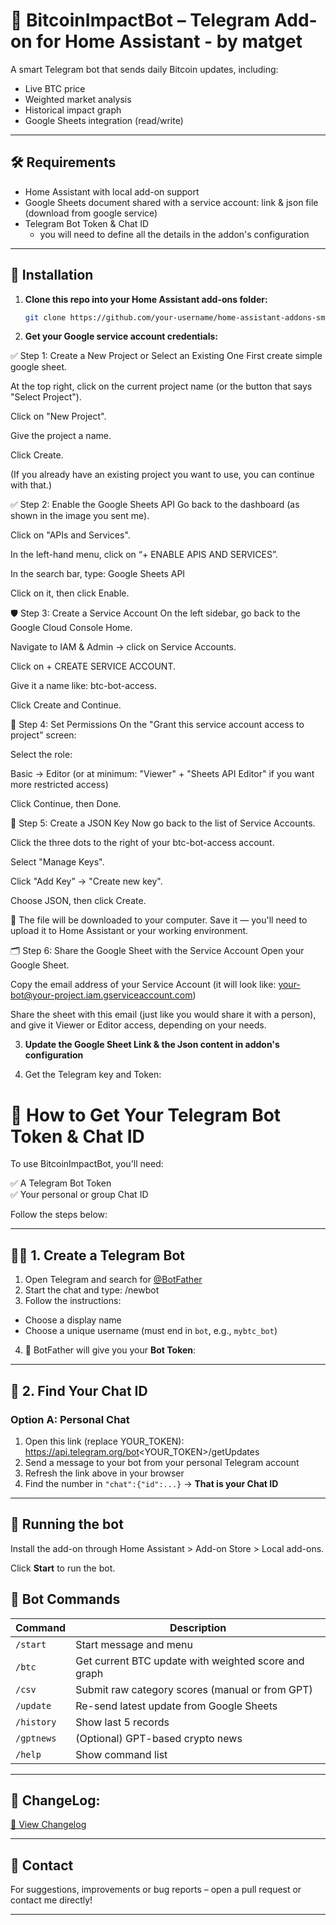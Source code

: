 # 🤖 BitcoinImpactBot – Telegram Add-on for Home Assistant - by matget

A smart Telegram bot that sends daily Bitcoin updates, including:
- Live BTC price
- Weighted market analysis
- Historical impact graph
- Google Sheets integration (read/write)

---

## 🛠 Requirements

- Home Assistant with local add-on support
- Google Sheets document shared with a service account: link & json file (download from google service)
- Telegram Bot Token & Chat ID
  * you will need to define all the details in the addon's configuration

---

## 🧩 Installation

1. **Clone this repo into your Home Assistant add-ons folder:**
   ```bash
   git clone https://github.com/your-username/home-assistant-addons-smart.git
   ```

2. **Get your Google service account credentials:**
   
✅ Step 1: Create a New Project or Select an Existing One
First create simple google sheet.

At the top right, click on the current project name (or the button that says "Select Project").

Click on "New Project".

Give the project a name.

Click Create.

(If you already have an existing project you want to use, you can continue with that.)

✅ Step 2: Enable the Google Sheets API
Go back to the dashboard (as shown in the image you sent me).

Click on "APIs and Services".

In the left-hand menu, click on “+ ENABLE APIS AND SERVICES”.

In the search bar, type: Google Sheets API

Click on it, then click Enable.

🛡️ Step 3: Create a Service Account
On the left sidebar, go back to the Google Cloud Console Home.

Navigate to IAM & Admin → click on Service Accounts.

Click on + CREATE SERVICE ACCOUNT.

Give it a name like: btc-bot-access.

Click Create and Continue.

🧷 Step 4: Set Permissions
On the "Grant this service account access to project" screen:

Select the role:

Basic → Editor
(or at minimum: "Viewer" + "Sheets API Editor" if you want more restricted access)

Click Continue, then Done.

📄 Step 5: Create a JSON Key
Now go back to the list of Service Accounts.

Click the three dots to the right of your btc-bot-access account.

Select "Manage Keys".

Click "Add Key" → "Create new key".

Choose JSON, then click Create.

🔽 The file will be downloaded to your computer. Save it — you'll need to upload it to Home Assistant or your working environment.

🗂️ Step 6: Share the Google Sheet with the Service Account
Open your Google Sheet.

Copy the email address of your Service Account
(it will look like: your-bot@your-project.iam.gserviceaccount.com)

Share the sheet with this email (just like you would share it with a person), and give it Viewer or Editor access, depending on your needs.

3. **Update the Google Sheet Link & the Json content in addon's configuration**

4. Get the Telegram key and Token:
# 🔐 How to Get Your Telegram Bot Token & Chat ID

To use BitcoinImpactBot, you'll need:

✅ A Telegram Bot Token  
✅ Your personal or group Chat ID

Follow the steps below:

---

## 🧑‍💻 1. Create a Telegram Bot

1. Open Telegram and search for [@BotFather](https://t.me/BotFather)
2. Start the chat and type: /newbot
3. Follow the instructions:
- Choose a display name
- Choose a unique username (must end in `bot`, e.g., `mybtc_bot`)
4. 🎉 BotFather will give you your **Bot Token**:

---

## 🧾 2. Find Your Chat ID

### Option A: Personal Chat
1. Open this link (replace YOUR_TOKEN): https://api.telegram.org/bot<YOUR_TOKEN>/getUpdates
2. Send a message to your bot from your personal Telegram account
3. Refresh the link above in your browser
4. Find the number in `"chat":{"id":...}` → **That is your Chat ID**


---

## 🚀 Running the bot

Install the add-on through Home Assistant > Add-on Store > Local add-ons.

Click **Start** to run the bot. 

## 📱 Bot Commands

| Command     | Description                                           |
|-------------|-------------------------------------------------------|
| `/start`    | Start message and menu                                |
| `/btc`      | Get current BTC update with weighted score and graph  |
| `/csv`      | Submit raw category scores (manual or from GPT)       |
| `/update`   | Re-send latest update from Google Sheets              |
| `/history`  | Show last 5 records                                   |
| `/gptnews`  | (Optional) GPT-based crypto news                      |
| `/help`     | Show command list                                     |

---

## 📝 ChangeLog:
[📝 View Changelog](./CHANGELOG.md)

---

## 💬 Contact

For suggestions, improvements or bug reports – open a pull request or contact me directly!

---


